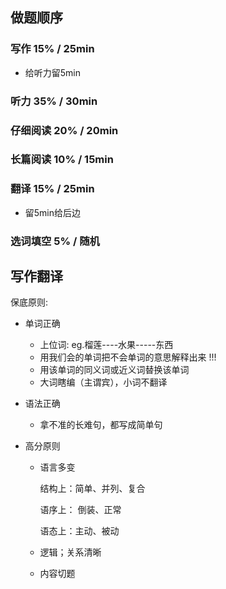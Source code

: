 ## 做题顺序
### 写作 15% /  25min
- 给听力留5min


### 听力 35% / 30min

### 仔细阅读 20% / 20min

### 长篇阅读 10% / 15min

### 翻译 15% / 25min
- 留5min给后边

### 选词填空 5% / 随机



## 写作翻译

保底原则:

- 单词正确

  - 上位词:  eg.榴莲----水果-----东西
  - 用我们会的单词把不会单词的意思解释出来 !!!
  - 用该单词的同义词或近义词替换该单词
  - 大词瞎编（主谓宾），小词不翻译

- 语法正确
  - 拿不准的长难句，都写成简单句

- 高分原则

  - 语言多变

    结构上：简单、并列、复合

    语序上： 倒装、正常

    语态上：主动、被动

  - 逻辑；关系清晰

  - 内容切题



